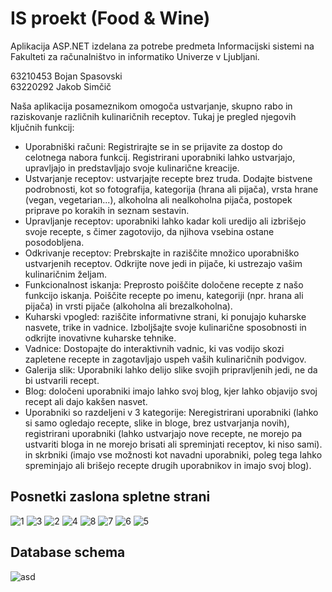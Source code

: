# IS proekt (Food & Wine)

Aplikacija ASP.NET izdelana za potrebe predmeta Informacijski sistemi na Fakulteti za računalništvo in informatiko Univerze v Ljubljani.

63210453 Bojan Spasovski <br>
63220292 Jakob Simčič

Naša aplikacija posameznikom omogoča ustvarjanje, skupno rabo in raziskovanje različnih kulinaričnih receptov. Tukaj je pregled njegovih ključnih funkcij:

- Uporabniški računi: Registrirajte se in se prijavite za dostop do celotnega nabora funkcij. Registrirani uporabniki lahko ustvarjajo, upravljajo in predstavljajo svoje kulinarične kreacije.
- Ustvarjanje receptov: ustvarjajte recepte brez truda. Dodajte bistvene podrobnosti, kot so fotografija, kategorija (hrana ali pijača), vrsta hrane (vegan, vegetarian...), alkoholna ali nealkoholna pijača, postopek priprave po korakih in seznam sestavin.
- Upravljanje receptov: uporabniki lahko kadar koli uredijo ali izbrišejo svoje recepte, s čimer zagotovijo, da njihova vsebina ostane posodobljena.
- Odkrivanje receptov: Prebrskajte in raziščite množico uporabniško ustvarjenih receptov. Odkrijte nove jedi in pijače, ki ustrezajo vašim kulinaričnim željam.
- Funkcionalnost iskanja: Preprosto poiščite določene recepte z našo funkcijo iskanja. Poiščite recepte po imenu, kategoriji (npr. hrana ali pijača) in vrsti pijače (alkoholna ali brezalkoholna).
- Kuharski vpogled: raziščite informativne strani, ki ponujajo kuharske nasvete, trike in vadnice. Izboljšajte svoje kulinarične sposobnosti in odkrijte inovativne kuharske tehnike.
- Vadnice: Dostopajte do interaktivnih vadnic, ki vas vodijo skozi zapletene recepte in zagotavljajo uspeh vaših kulinaričnih podvigov.
- Galerija slik: Uporabniki lahko delijo slike svojih pripravljenih jedi, ne da bi ustvarili recept.
- Blog: določeni uporabniki imajo lahko svoj blog, kjer lahko objavijo svoj recept ali dajo kakšen nasvet.
- Uporabniki so razdeljeni v 3 kategorije: Neregistrirani uporabniki (lahko si samo ogledajo recepte, slike in bloge, brez ustvarjanja novih), registrirani uporabniki (lahko ustvarjajo nove recepte, ne morejo pa ustvariti bloga in ne morejo brisati ali spreminjati receptov, ki niso sami). in skrbniki (imajo vse možnosti kot navadni uporabniki, poleg tega lahko spreminjajo ali brišejo recepte drugih uporabnikov in imajo svoj blog).

## Posnetki zaslona spletne strani

![1](https://github.com/Bojan9/IS_Food-Wine/assets/22836719/de203adb-4571-4b7d-a945-9f6e5c08c43c)
![3](https://github.com/Bojan9/IS_Food-Wine/assets/22836719/e0a9bf4a-550c-44ee-be68-1c50969e37b0)
![2](https://github.com/Bojan9/IS_Food-Wine/assets/22836719/8394de74-c001-41d5-a3f9-3c8cb712642b)
![4](https://github.com/Bojan9/IS_Food-Wine/assets/22836719/7da27168-8db4-4ca7-8b6f-d15777ee2eab)
![8](https://github.com/Bojan9/IS_Food-Wine/assets/22836719/66c5140b-c1da-4257-8a1a-e4753e831859)
![7](https://github.com/Bojan9/IS_Food-Wine/assets/22836719/331e6e9e-8542-4804-a23a-996474a36f31)
![6](https://github.com/Bojan9/IS_Food-Wine/assets/22836719/ec531773-0769-4ca0-a4c8-17ee0c53a7e9)
![5](https://github.com/Bojan9/IS_Food-Wine/assets/22836719/097501ee-4068-4e49-9ab7-3a40652675fa)

## Database schema
![asd](https://github.com/Bojan9/IS_Food-Wine/assets/22836719/11cbd56c-9c88-484d-9123-4bb2ee68b0a7)
